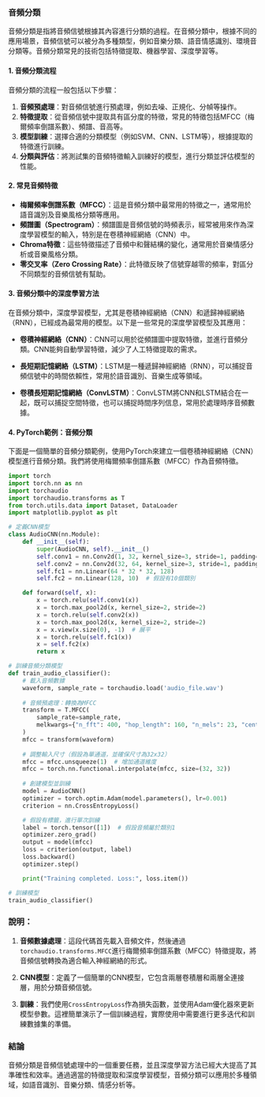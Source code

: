 ### 音頻分類

音頻分類是指將音頻信號根據其內容進行分類的過程。在音頻分類中，根據不同的應用場景，音頻信號可以被分為多種類型，例如音樂分類、語音情感識別、環境音分類等。音頻分類常見的技術包括特徵提取、機器學習、深度學習等。

#### 1. 音頻分類流程

音頻分類的流程一般包括以下步驟：

1. **音頻預處理**：對音頻信號進行預處理，例如去噪、正規化、分幀等操作。
2. **特徵提取**：從音頻信號中提取具有區分度的特徵，常見的特徵包括MFCC（梅爾頻率倒譜系數）、頻譜、音高等。
3. **模型訓練**：選擇合適的分類模型（例如SVM、CNN、LSTM等），根據提取的特徵進行訓練。
4. **分類與評估**：將測試集的音頻特徵輸入訓練好的模型，進行分類並評估模型的性能。

#### 2. 常見音頻特徵

- **梅爾頻率倒譜系數（MFCC）**：這是音頻分類中最常用的特徵之一，通常用於語音識別及音樂風格分類等應用。
- **頻譜圖（Spectrogram）**：頻譜圖是音頻信號的時頻表示，經常被用來作為深度學習模型的輸入，特別是在卷積神經網絡（CNN）中。
- **Chroma特徵**：這些特徵描述了音頻中和聲結構的變化，通常用於音樂情感分析或音樂風格分類。
- **零交叉率（Zero Crossing Rate）**：此特徵反映了信號穿越零的頻率，對區分不同類型的音頻信號有幫助。

#### 3. 音頻分類中的深度學習方法

在音頻分類中，深度學習模型，尤其是卷積神經網絡（CNN）和遞歸神經網絡（RNN），已經成為最常用的模型。以下是一些常見的深度學習模型及其應用：

- **卷積神經網絡（CNN）**：CNN可以用於從頻譜圖中提取特徵，並進行音頻分類。CNN能夠自動學習特徵，減少了人工特徵提取的需求。
  
- **長短期記憶網絡（LSTM）**：LSTM是一種遞歸神經網絡（RNN），可以捕捉音頻信號中的時間依賴性，常用於語音識別、音樂生成等領域。

- **卷積長短期記憶網絡（ConvLSTM）**：ConvLSTM將CNN和LSTM結合在一起，既可以捕捉空間特徵，也可以捕捉時間序列信息，常用於處理時序音頻數據。

#### 4. PyTorch範例：音頻分類

下面是一個簡單的音頻分類範例，使用PyTorch來建立一個卷積神經網絡（CNN）模型進行音頻分類。我們將使用梅爾頻率倒譜系數（MFCC）作為音頻特徵。

```python
import torch
import torch.nn as nn
import torchaudio
import torchaudio.transforms as T
from torch.utils.data import Dataset, DataLoader
import matplotlib.pyplot as plt

# 定義CNN模型
class AudioCNN(nn.Module):
    def __init__(self):
        super(AudioCNN, self).__init__()
        self.conv1 = nn.Conv2d(1, 32, kernel_size=3, stride=1, padding=1)
        self.conv2 = nn.Conv2d(32, 64, kernel_size=3, stride=1, padding=1)
        self.fc1 = nn.Linear(64 * 32 * 32, 128)
        self.fc2 = nn.Linear(128, 10)  # 假設有10個類別

    def forward(self, x):
        x = torch.relu(self.conv1(x))
        x = torch.max_pool2d(x, kernel_size=2, stride=2)
        x = torch.relu(self.conv2(x))
        x = torch.max_pool2d(x, kernel_size=2, stride=2)
        x = x.view(x.size(0), -1)  # 展平
        x = torch.relu(self.fc1(x))
        x = self.fc2(x)
        return x

# 訓練音頻分類模型
def train_audio_classifier():
    # 載入音頻數據
    waveform, sample_rate = torchaudio.load('audio_file.wav')
    
    # 音頻預處理：轉換為MFCC
    transform = T.MFCC(
        sample_rate=sample_rate,
        melkwargs={"n_fft": 400, "hop_length": 160, "n_mels": 23, "center": False}
    )
    mfcc = transform(waveform)
    
    # 調整輸入尺寸（假設為單通道，並確保尺寸為32x32）
    mfcc = mfcc.unsqueeze(1)  # 增加通道維度
    mfcc = torch.nn.functional.interpolate(mfcc, size=(32, 32))
    
    # 創建模型並訓練
    model = AudioCNN()
    optimizer = torch.optim.Adam(model.parameters(), lr=0.001)
    criterion = nn.CrossEntropyLoss()

    # 假設有標籤，進行單次訓練
    label = torch.tensor([1])  # 假設音頻屬於類別1
    optimizer.zero_grad()
    output = model(mfcc)
    loss = criterion(output, label)
    loss.backward()
    optimizer.step()

    print("Training completed. Loss:", loss.item())

# 訓練模型
train_audio_classifier()
```

### 說明：

1. **音頻數據處理**：這段代碼首先載入音頻文件，然後通過`torchaudio.transforms.MFCC`進行梅爾頻率倒譜系數（MFCC）特徵提取，將音頻信號轉換為適合輸入神經網絡的形式。
   
2. **CNN模型**：定義了一個簡單的CNN模型，它包含兩層卷積層和兩層全連接層，用於分類音頻信號。

3. **訓練**：我們使用`CrossEntropyLoss`作為損失函數，並使用Adam優化器來更新模型參數。這裡簡單演示了一個訓練過程，實際使用中需要進行更多迭代和訓練數據集的準備。

### 結論

音頻分類是音頻信號處理中的一個重要任務，並且深度學習方法已經大大提高了其準確性和效率。通過適當的特徵提取和深度學習模型，音頻分類可以應用於多種領域，如語音識別、音樂分類、情感分析等。